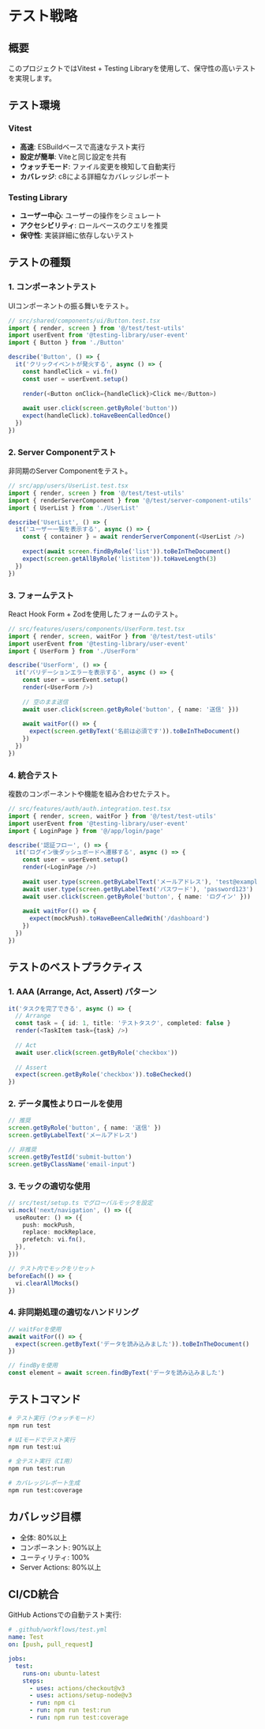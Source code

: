 # テスト戦略

## 概要

このプロジェクトではVitest + Testing Libraryを使用して、保守性の高いテストを実現します。

## テスト環境

### Vitest
- **高速**: ESBuildベースで高速なテスト実行
- **設定が簡単**: Viteと同じ設定を共有
- **ウォッチモード**: ファイル変更を検知して自動実行
- **カバレッジ**: c8による詳細なカバレッジレポート

### Testing Library
- **ユーザー中心**: ユーザーの操作をシミュレート
- **アクセシビリティ**: ロールベースのクエリを推奨
- **保守性**: 実装詳細に依存しないテスト

## テストの種類

### 1. コンポーネントテスト
UIコンポーネントの振る舞いをテスト。

```typescript
// src/shared/components/ui/Button.test.tsx
import { render, screen } from '@/test/test-utils'
import userEvent from '@testing-library/user-event'
import { Button } from './Button'

describe('Button', () => {
  it('クリックイベントが発火する', async () => {
    const handleClick = vi.fn()
    const user = userEvent.setup()
    
    render(<Button onClick={handleClick}>Click me</Button>)
    
    await user.click(screen.getByRole('button'))
    expect(handleClick).toHaveBeenCalledOnce()
  })
})
```

### 2. Server Componentテスト
非同期のServer Componentをテスト。

```typescript
// src/app/users/UserList.test.tsx
import { render, screen } from '@/test/test-utils'
import { renderServerComponent } from '@/test/server-component-utils'
import { UserList } from './UserList'

describe('UserList', () => {
  it('ユーザー一覧を表示する', async () => {
    const { container } = await renderServerComponent(<UserList />)
    
    expect(await screen.findByRole('list')).toBeInTheDocument()
    expect(screen.getAllByRole('listitem')).toHaveLength(3)
  })
})
```

### 3. フォームテスト
React Hook Form + Zodを使用したフォームのテスト。

```typescript
// src/features/users/components/UserForm.test.tsx
import { render, screen, waitFor } from '@/test/test-utils'
import userEvent from '@testing-library/user-event'
import { UserForm } from './UserForm'

describe('UserForm', () => {
  it('バリデーションエラーを表示する', async () => {
    const user = userEvent.setup()
    render(<UserForm />)
    
    // 空のまま送信
    await user.click(screen.getByRole('button', { name: '送信' }))
    
    await waitFor(() => {
      expect(screen.getByText('名前は必須です')).toBeInTheDocument()
    })
  })
})
```

### 4. 統合テスト
複数のコンポーネントや機能を組み合わせたテスト。

```typescript
// src/features/auth/auth.integration.test.tsx
import { render, screen, waitFor } from '@/test/test-utils'
import userEvent from '@testing-library/user-event'
import { LoginPage } from '@/app/login/page'

describe('認証フロー', () => {
  it('ログイン後ダッシュボードへ遷移する', async () => {
    const user = userEvent.setup()
    render(<LoginPage />)
    
    await user.type(screen.getByLabelText('メールアドレス'), 'test@example.com')
    await user.type(screen.getByLabelText('パスワード'), 'password123')
    await user.click(screen.getByRole('button', { name: 'ログイン' }))
    
    await waitFor(() => {
      expect(mockPush).toHaveBeenCalledWith('/dashboard')
    })
  })
})
```

## テストのベストプラクティス

### 1. AAA (Arrange, Act, Assert) パターン
```typescript
it('タスクを完了できる', async () => {
  // Arrange
  const task = { id: 1, title: 'テストタスク', completed: false }
  render(<TaskItem task={task} />)
  
  // Act
  await user.click(screen.getByRole('checkbox'))
  
  // Assert
  expect(screen.getByRole('checkbox')).toBeChecked()
})
```

### 2. データ属性よりロールを使用
```typescript
// 推奨
screen.getByRole('button', { name: '送信' })
screen.getByLabelText('メールアドレス')

// 非推奨
screen.getByTestId('submit-button')
screen.getByClassName('email-input')
```

### 3. モックの適切な使用
```typescript
// src/test/setup.ts でグローバルモックを設定
vi.mock('next/navigation', () => ({
  useRouter: () => ({
    push: mockPush,
    replace: mockReplace,
    prefetch: vi.fn(),
  }),
}))

// テスト内でモックをリセット
beforeEach(() => {
  vi.clearAllMocks()
})
```

### 4. 非同期処理の適切なハンドリング
```typescript
// waitForを使用
await waitFor(() => {
  expect(screen.getByText('データを読み込みました')).toBeInTheDocument()
})

// findByを使用
const element = await screen.findByText('データを読み込みました')
```

## テストコマンド

```bash
# テスト実行（ウォッチモード）
npm run test

# UIモードでテスト実行
npm run test:ui

# 全テスト実行（CI用）
npm run test:run

# カバレッジレポート生成
npm run test:coverage
```

## カバレッジ目標

- 全体: 80%以上
- コンポーネント: 90%以上
- ユーティリティ: 100%
- Server Actions: 80%以上

## CI/CD統合

GitHub Actionsでの自動テスト実行:

```yaml
# .github/workflows/test.yml
name: Test
on: [push, pull_request]

jobs:
  test:
    runs-on: ubuntu-latest
    steps:
      - uses: actions/checkout@v3
      - uses: actions/setup-node@v3
      - run: npm ci
      - run: npm run test:run
      - run: npm run test:coverage
```